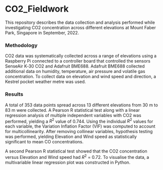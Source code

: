 # CO2_Fieldwork

This repository describes the data collection and analysis performed while investigating CO2 concentration across different elevations at Mount Faber Park, Singapore in September, 2022. 

### Methodology
CO2 data was systematically collected across a range of elevations using a Raspberry Pi connected to a controller board that controlled the sensors SenseAir K‐30 CO2 and Adafruit BME688. Adafruit BME688 collected additional data on humidity, temperature, air pressure and volatile gas concentration. To collect data on elevation and wind speed and direction, a Kestrel pocket weather metre was used.

### Results
A total of 353 data points spread across 13 different elevations from 30 m to 83 m were collected. A Pearson R statistical test along with a linear regression analysis of multiple independent variables with CO2 was performed, yielding a $R^2$ value of 0.744. Using the individual $R^2$ values for each variable, the Variation Inflation Factor (VIF) was computed to account for multicollinearity. After removing collinear variables, hypothesis testing was performed, yielding Elevation and Wind speed as statistically significant to mean CO concentrations. 

A second Pearson R statistical test showed that the CO2 concentration versus Elevation and Wind speed had $R^2$ = 0.72. To visualise the data, a multivariable linear regression plot was constructed in Python.
